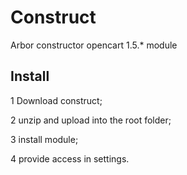 # Construct
Arbor constructor opencart 1.5.* module

## Install
1 Download construct;

2 unzip and upload into the root folder;

3 install module;

4 provide access in settings.
